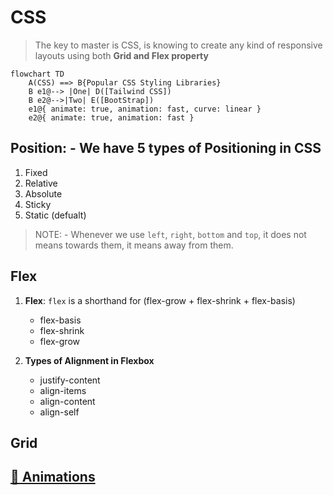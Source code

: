 # **CSS**

> The key to master is CSS, is knowing to create any kind of responsive layouts using both **Grid and Flex property**

```mermaid
flowchart TD
    A(CSS) ==> B{Popular CSS Styling Libraries}
    B e1@--> |One| D([Tailwind CSS])
    B e2@-->|Two| E([BootStrap])
    e1@{ animate: true, animation: fast, curve: linear }
    e2@{ animate: true, animation: fast }

```

## **Position: -** We have 5 types of Positioning in CSS

1. Fixed
2. Relative
3. Absolute
4. Sticky
5. Static (defualt)

>NOTE: - Whenever we use `left`, `right`, `bottom` and `top`, it does not means towards them, it means away from them.

## **Flex**

1. **Flex**: `flex` is a shorthand for (flex-grow + flex-shrink + flex-basis)

   - flex-basis
   - flex-shrink
   - flex-grow

2. **Types of Alignment in Flexbox**
   - justify-content
   - align-items
   - align-content
   - align-self

## **Grid**

## **[🔗 Animations](./animationincss.md)**
